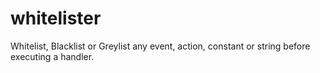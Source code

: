 # whitelister
Whitelist, Blacklist or Greylist any event, action, constant or string before executing a handler.
